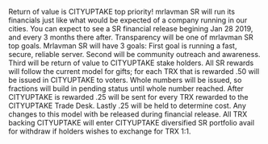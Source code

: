 Return of value is CITYUPTAKE top priority! mrlavman SR will run its financials just like what would be expected of a company running in our cities. You can expect to see a SR financial release begining Jan 28 2019, and every 3 months there after. Transparency will be one of mrlavman SR top goals. Mrlavman SR will have 3 goals: First goal is running a fast, secure, reliable server. Second will be community outreach and awareness. Third will be return of value to CITYUPTAKE stake holders. All SR rewards will follow the current model for gifts; for each TRX that is rewarded .50 will be issued in CITYUPTAKE to voters. Whole numbers will be issued, so fractions will build in pending status until whole number reached. After CITYUPTAKE is rewarded .25 will be sent for every TRX rewarded to the CITYUPTAKE Trade Desk. Lastly .25 will be held to determine cost. Any changes to this model with be released during financial release. All TRX backing CITYUPTAKE will enter CITYUPTAKE diversified SR portfolio avail for withdraw if holders wishes to exchange for TRX 1:1. 
	
